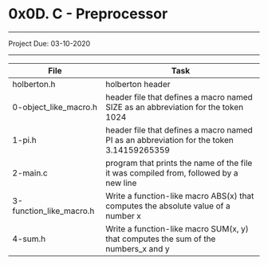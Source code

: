 # 0x0D. C - Preprocessor
---
Project Due: 03-10-2020

---
File|Task
---|---
holberton.h | holberton header
0-object_like_macro.h | header file that defines a macro named SIZE as an abbreviation for the token 1024
1-pi.h | header file that defines a macro named PI as an abbreviation for the token 3.14159265359
2-main.c | program that prints the name of the file it was compiled from, followed by a new line
3-function_like_macro.h | Write a function-like macro ABS(x) that computes the absolute value of a number x
4-sum.h | Write a function-like macro SUM(x, y) that computes the sum of the numbers_x and y

